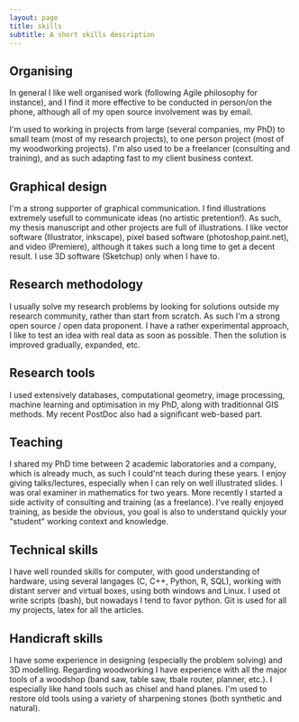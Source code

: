 ```yaml
---
layout: page
title: skills
subtitle: A short skills description
---
```


## Organising
In general I like well organised work (following Agile philosophy for instance),
and I find it more effective to be conducted in person/on the phone,
although all of my open source involvement was by email.

I'm used to working in projects from large (several companies, my PhD) to small team (most of my research projects), to one person project (most of my woodworking projects).
I'm also used to be a freelancer (consulting and training), and as such adapting fast to my client business context.


## Graphical design
I'm a strong supporter of graphical communication.
I find illustrations extremely usefull to communicate ideas (no artistic pretention!).
As such, my thesis manuscript and other projects are full of illustrations.
I like vector software (Illustrator, inkscape), pixel based software (photoshop,paint.net), and video (Premiere), although it takes such a long time to get a decent result.
I use 3D software (Sketchup) only when I have to.

## Research methodology
I usually solve my research problems by looking for solutions outside my research community,
rather than start from scratch.
As such I'm a strong open source / open data proponent.
I have a rather experimental approach, I like to test an idea with real data as soon as possible.
Then the solution is improved gradually, expanded, etc.

## Research tools
I used extensively databases, computational geometry, image processing, machine learning and optimisation in my PhD,
along with traditionnal GIS methods.
My recent PostDoc also had a significant web-based part.

## Teaching
I shared my PhD time between 2 academic laboratories and a company, which is already much, as such I could'nt teach during these years.
I enjoy giving talks/lectures, especially when I can rely on well illustrated slides.
I was oral examiner in mathematics for two years.
More recently I started a side activity of consulting and training (as a freelance).
I've really enjoyed training, as beside the obvious, you goal is also to understand quickly your "student" working context and knowledge.

## Technical skills
I have well rounded skills for computer, with good understanding of hardware, using several langages (C, C++, Python, R, SQL), working with distant server and virtual boxes, using both windows and Linux.
I used ot write scripts (bash), but nowadays I tend to favor python.
Git is used for all my projects, latex for all the articles.

## Handicraft skills
I have some experience in designing (especially the problem solving) and 3D modelling.
Regarding woodworking I have experience with all the major tools of a woodshop (band saw, table saw, tbale router, planner, etc.).
I especially like hand tools such as chisel and hand planes. 
I'm used to restore old tools using a variety of sharpening stones (both synthetic and natural).